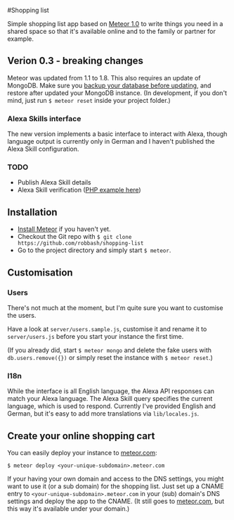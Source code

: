#Shopping list

Simple shopping list app based on [Meteor 1.0](https://www.meteor.com) to write
things you need in a shared space so that it's available online and to the
family or partner for example.

## Verion 0.3 - breaking changes

Meteor was updated from 1.1 to 1.8. This also requires an update of MongoDB.
Make sure you [backup your database before updating](https://stackoverflow.com/a/22201759/840238),
and restore after updated your MongoDB instance. (In development, if you don't
mind, just run `$ meteor reset` inside your project folder.)

### Alexa Skills interface

The new version implements a basic interface to interact with Alexa, though
language output is currently only in German and I haven't published the Alexa
Skill configuration.

### TODO

* Publish Alexa Skill details
* Alexa Skill verification ([PHP example
here](https://philipp-guttmann.de/Blog/Alexa_Skill_Endpoint_PHP/))

## Installation

* [Install Meteor](https://www.meteor.com/install) if you haven't yet.
* Checkout the Git repo with `$ git clone https://github.com/robbash/shopping-list`
* Go to the project directory and simply start `$ meteor`.

## Customisation

### Users

There's not much at the moment, but I'm quite sure you want to customise the
users.

Have a look at `server/users.sample.js`, customise it and rename it to
`server/users.js` before you start your instance the first time.

(If you already did, start `$ meteor mongo` and delete the fake users with
`db.users.remove({})` or simply reset the instance with `$ meteor reset`.)

### I18n

While the interface is all English language, the Alexa API responses can match
your Alexa language. The Alexa Skill query specifies the current language, which
is used to respond. Currently I've provided English and German, but it's easy
to add more translations via `lib/locales.js`.

## Create your online shopping cart

You can easily deploy your instance to [meteor.com](https://www.meteor.com):

`$ meteor deploy <your-unique-subdomain>.meteor.com`

If your having your own domain and access to the DNS settings, you might want to
use it (or a sub domain) for the shopping list. Just set up a CNAME entry to
`<your-unique-subdomain>.meteor.com` in your (sub) domain's DNS settings and
deploy the app to the CNAME. (It still goes to
[meteor.com](https://www.meteor.com), but this way it's available under your
domain.)
